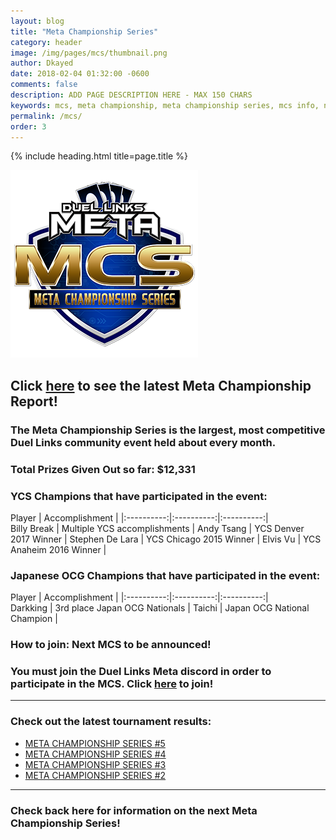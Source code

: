 ```yaml
---
layout: blog
title: "Meta Championship Series"
category: header
image: /img/pages/mcs/thumbnail.png
author: Dkayed
date: 2018-02-04 01:32:00 -0600
comments: false
description: ADD PAGE DESCRIPTION HERE - MAX 150 CHARS
keywords: mcs, meta championship, meta championship series, mcs info, next mcs, mcs time
permalink: /mcs/
order: 3
---
```


{% include heading.html title=page.title %}

<div>
    <img src="/img/logos/mcs_logo.png" class="mx-auto d-block">
</div>

## Click [here](/tournaments/meta-championship-series/5/) to see the latest Meta Championship Report!

### The Meta Championship Series is the largest, most competitive Duel Links community event held about every month.

### Total Prizes Given Out so far: $12,331

### YCS Champions that have participated in the event:
Player | Accomplishment | 
|:----------:|:----------:|:----------:|   
Billy Break | Multiple YCS accomplishments |
Andy Tsang | YCS Denver 2017 Winner |
Stephen De Lara | YCS Chicago 2015 Winner |
Elvis Vu | YCS Anaheim 2016 Winner |

### Japanese OCG Champions that have participated in the event:
Player | Accomplishment | 
|:----------:|:----------:|:----------:|    
Darkking | 3rd place Japan OCG Nationals |
Taichi | Japan OCG National Champion |

### How to join: Next MCS to be announced!
### You must join the Duel Links Meta discord in order to participate in the MCS. Click [here](/discord/) to join!

-------------

<div class="section center">
    <h3>Check out the latest tournament results:</h3>
    <ul>
        <li><a href="/tournaments/meta-championship-series/5/">META CHAMPIONSHIP SERIES #5</a></li>
        <li><a href="/tournaments/meta-championship-series/4/">META CHAMPIONSHIP SERIES #4</a></li>
        <li><a href="/tournaments/meta-championship-series/3/">META CHAMPIONSHIP SERIES #3</a></li>
        <li><a href="/tournaments/meta-championship-series/2/">META CHAMPIONSHIP SERIES #2</a></li>
    </ul>     
</div>

-------------

### Check back here for information on the next Meta Championship Series!